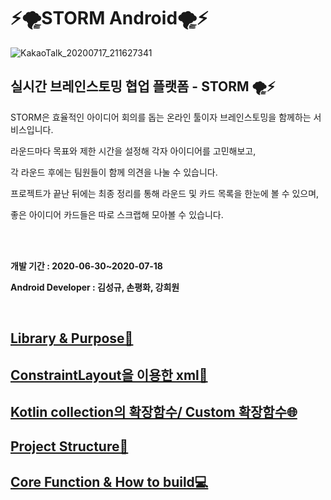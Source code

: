 
# ⚡️🌪STORM Android🌪⚡️


![KakaoTalk_20200717_211627341](https://user-images.githubusercontent.com/56873136/87791082-a7817300-c87c-11ea-919b-9d77ccdaf75e.png)


## 실시간 브레인스토밍 협업 플랫폼 - STORM 🌪⚡️


STORM은 효율적인 아이디어 회의를 돕는 온라인 툴이자 브레인스토밍을 함께하는 서비스입니다.

라운드마다 목표와 제한 시간을 설정해 각자 아이디어를 고민해보고,

각 라운드 후에는 팀원들이 함께 의견을 나눌 수 있습니다.

프로젝트가 끝난 뒤에는 최종 정리를 통해 라운드 및 카드 목록을 한눈에 볼 수 있으며,

좋은 아이디어 카드들은 따로 스크랩해 모아볼 수 있습니다.

<br><br>

**개발 기간 : 2020-06-30~2020-07-18**

**Android Developer : 김성규, 손평화, 강희원**

<br>

## [Library & Purpose📖](https://github.com/TEAMSTORMERS/STORM_Android/wiki/Library-&-Purpose%F0%9F%93%96)

## [ConstraintLayout을 이용한 xml🔗](https://github.com/TEAMSTORMERS/STORM_Android/wiki/ConstraintLayout%EC%9D%84-%EC%9D%B4%EC%9A%A9%ED%95%9C-xml%F0%9F%94%97)

## [Kotlin collection의 확장함수/ Custom 확장함수🌐](https://github.com/TEAMSTORMERS/STORM_Android/wiki/Kotlin%ED%99%95%EC%9E%A5%ED%95%A8%EC%88%98-%EC%82%AC%EC%9A%A9%F0%9F%8C%90)

## [Project Structure📐](https://github.com/TEAMSTORMERS/STORM_Android/wiki/Project-Structure%F0%9F%93%90)

## [Core Function & How to build💻](https://github.com/TEAMSTORMERS/STORM_Android/wiki/Core-Function-&-How-to-build%F0%9F%92%BB)
